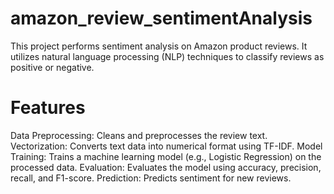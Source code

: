 # amazon_review_sentimentAnalysis
This project performs sentiment analysis on Amazon product reviews. It utilizes natural language processing (NLP) techniques to classify reviews as positive or negative.
# Features
Data Preprocessing: Cleans and preprocesses the review text.
Vectorization: Converts text data into numerical format using TF-IDF.
Model Training: Trains a machine learning model (e.g., Logistic Regression) on the processed data.
Evaluation: Evaluates the model using accuracy, precision, recall, and F1-score.
Prediction: Predicts sentiment for new reviews.
